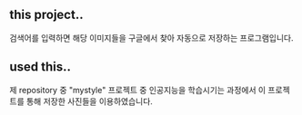 ## this project..

검색어를 입력하면 해당 이미지들을 구글에서 찾아 자동으로 저장하는 프로그램입니다.

## used this..

제 repository 중 "mystyle" 프로젝트 중 인공지능을 학습시기는 과정에서 이 프로젝트를 통해 저장한 사진들을 이용하였습니다.
